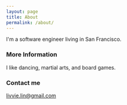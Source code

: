 ```yaml
---
layout: page
title: About
permalink: /about/
---
```


I&#39;m a software engineer living in San Francisco.

### More Information

I like dancing, martial arts, and board games.

### Contact me

[livvie.lin@gmail.com](mailto:email@domain.com)